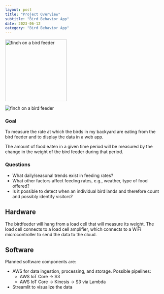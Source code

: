 ```yaml
---
layout: post
title: "Project Overview"
subtitle: "Bird Behavior App"
date: 2023-06-12
category: "Bird Behavior App"
---
```


<img src="/urban-umbrella/assets/finch_on_feeder.jpg" alt="finch on a bird feeder" width="200">

![finch on a bird feeder](/urban-umbrella/assets/finch_on_feeder.jpg)

### Goal
To measure the rate at which the birds in my backyard are eating from the bird feeder and to display the data in a web app. 

The amount of food eaten in a given time period will be measured by the change in the weight of the bird feeder during that period. 

### Questions

* What daily/seasonal trends exist in feeding rates?
* What other factors affect feeding rates, e.g., weather, type of food offered?
* Is it possible to detect when an individual bird lands and therefore count and possibly identify visitors?

## Hardware

The birdfeeder will hang from a load cell that will measure its weight. The load cell connects to a load cell amplifier, which connects to a WiFi microcontroller to send the data to the cloud.

## Software

Planned software components are:
* AWS for data ingestion, processing, and storage. Possible pipelines:
  * AWS IoT Core &rarr; S3
  * AWS IoT Core  &rarr; Kinesis  &rarr; S3 via Lambda
* Streamlit to visualize the data
